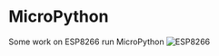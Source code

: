# MicroPython

Some work on ESP8266 run MicroPython
![ESP8266](https://docs.micropython.org/en/latest/esp8266/_images/adafruit_products_pinoutstop.jpg)
